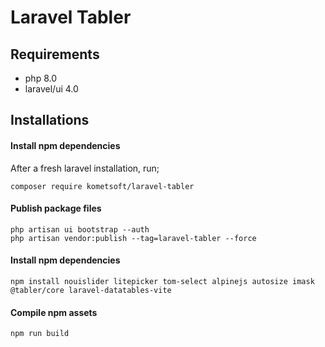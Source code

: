 # Laravel Tabler

## Requirements 
- php 8.0
- laravel/ui 4.0

## Installations

#### Install npm dependencies

After a fresh laravel installation, run;

```
composer require kometsoft/laravel-tabler
```

#### Publish package files

```
php artisan ui bootstrap --auth
php artisan vendor:publish --tag=laravel-tabler --force
```

#### Install npm dependencies

```
npm install nouislider litepicker tom-select alpinejs autosize imask @tabler/core laravel-datatables-vite
```

#### Compile npm assets

```
npm run build
```
